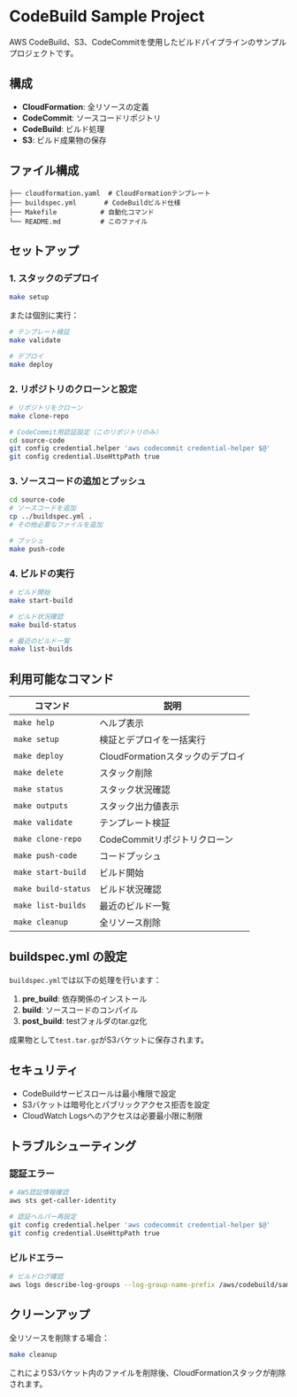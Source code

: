 # CodeBuild Sample Project

AWS CodeBuild、S3、CodeCommitを使用したビルドパイプラインのサンプルプロジェクトです。

## 構成

- **CloudFormation**: 全リソースの定義
- **CodeCommit**: ソースコードリポジトリ
- **CodeBuild**: ビルド処理
- **S3**: ビルド成果物の保存

## ファイル構成

```
├── cloudformation.yaml  # CloudFormationテンプレート
├── buildspec.yml       # CodeBuildビルド仕様
├── Makefile           # 自動化コマンド
└── README.md          # このファイル
```

## セットアップ

### 1. スタックのデプロイ

```bash
make setup
```

または個別に実行：

```bash
# テンプレート検証
make validate

# デプロイ
make deploy
```

### 2. リポジトリのクローンと設定

```bash
# リポジトリをクローン
make clone-repo

# CodeCommit用認証設定（このリポジトリのみ）
cd source-code
git config credential.helper 'aws codecommit credential-helper $@'
git config credential.UseHttpPath true
```

### 3. ソースコードの追加とプッシュ

```bash
cd source-code
# ソースコードを追加
cp ../buildspec.yml .
# その他必要なファイルを追加

# プッシュ
make push-code
```

### 4. ビルドの実行

```bash
# ビルド開始
make start-build

# ビルド状況確認
make build-status

# 最近のビルド一覧
make list-builds
```

## 利用可能なコマンド

| コマンド | 説明 |
|---------|------|
| `make help` | ヘルプ表示 |
| `make setup` | 検証とデプロイを一括実行 |
| `make deploy` | CloudFormationスタックのデプロイ |
| `make delete` | スタック削除 |
| `make status` | スタック状況確認 |
| `make outputs` | スタック出力値表示 |
| `make validate` | テンプレート検証 |
| `make clone-repo` | CodeCommitリポジトリクローン |
| `make push-code` | コードプッシュ |
| `make start-build` | ビルド開始 |
| `make build-status` | ビルド状況確認 |
| `make list-builds` | 最近のビルド一覧 |
| `make cleanup` | 全リソース削除 |

## buildspec.yml の設定

`buildspec.yml`では以下の処理を行います：

1. **pre_build**: 依存関係のインストール
2. **build**: ソースコードのコンパイル
3. **post_build**: testフォルダのtar.gz化

成果物として`test.tar.gz`がS3バケットに保存されます。

## セキュリティ

- CodeBuildサービスロールは最小権限で設定
- S3バケットは暗号化とパブリックアクセス拒否を設定
- CloudWatch Logsへのアクセスは必要最小限に制限

## トラブルシューティング

### 認証エラー

```bash
# AWS認証情報確認
aws sts get-caller-identity

# 認証ヘルパー再設定
git config credential.helper 'aws codecommit credential-helper $@'
git config credential.UseHttpPath true
```

### ビルドエラー

```bash
# ビルドログ確認
aws logs describe-log-groups --log-group-name-prefix /aws/codebuild/sample-build-project
```

## クリーンアップ

全リソースを削除する場合：

```bash
make cleanup
```

これによりS3バケット内のファイルを削除後、CloudFormationスタックが削除されます。
